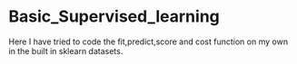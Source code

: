 # Basic_Supervised_learning
Here I have tried to code the fit,predict,score and cost function on my own in the built in sklearn datasets. 
